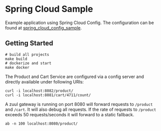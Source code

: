# Spring Cloud Sample

Example application using Spring Cloud Config.
The configuration can be found at [spring_cloud_config_sample](https://github.com/adorsys/spring_cloud_config_sample).

## Getting Started

```
# build all projects
make build
# dockerize and start
make docker
```

The Product and Cart Service are configured via a config server and directly available under following URIs:

```
curl -i localhost:8082/product/
curl -i localhost:8081/cart/4711/count/
```

A zuul gateway is running on port 8080 will forward requests to `/product` and `/cart`.
It will also debug all requests.
If the rate of requests to `/product` exceeds 50 requests/seconds it will forward to a static fallback.

```
ab -n 100 localhost:8080/product/
```